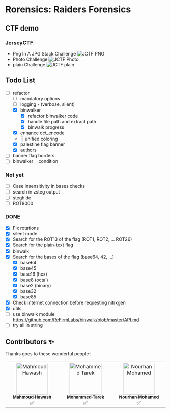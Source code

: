 # Rorensics: Raiders Forensics

## CTF demo
### JerseyCTF
- Png In A JPG Stack Challenge
![JCTF PNG](ctf-demo/demo-jctf-Png-In-A-JPG-Stack.png)
- Photo Challenge
![JCTF Photo](ctf-demo/demo-jctf-photo.png)
- plain Challenge
![JCTF plain](ctf-demo/demo-jctf-plain.png)

## Todo List
- [ ] refactor
  - [ ] mandatory options
  - [ ] logging - (verbose, silent)
  - [x] binwalker
    - [x] refactor binwalker code
    - [x] handle file path and extract path
    - [x] binwalk progress
  - [x] enhance oct_encode
  - [] unified coloring
  - [x] palestine flag banner 
  - [x] authors
- [ ] banner flag borders
- [ ] binwalker __condition
### Not yet

- [ ] Case insensitivity in bases checks
- [ ] search in zsteg output
- [ ] steghide
- [ ] ROT8000

### DONE
- [x] Fix rotations
- [x] silent mode
- [x] Search for the ROT13 of the flag (ROT1, ROT2, ... ROT26)
- [x] Search for the plain-text flag 
- [x] binwalk
- [x] Search for the bases of the flag (base64, 42, ...)
  - [x] base64
  - [x] base45
  - [x] base16 (hex)
  - [x] base8 (octal)
  - [x] base2 (binary)
  - [x] base32
  - [x] base85
- [x] Check internet connection before requesting nitrxgen
- [x] utils
- [ ] use binwalk module https://github.com/ReFirmLabs/binwalk/blob/master/API.md
- [ ] try all in string 

## Contributors ✨

Thanks goes to these wonderful people :


<table>
  <tbody>
    <tr>
      <td align="center" valign="top" width="14.28%"><a href="https://github.com/juba0x00"><img src="https://avatars.githubusercontent.com/u/73611543?v=4" width="100px;" alt="Mahmoud Hawash"/><br /><sub><b>Mahmoud Hawash</b></sub></a><br /><a href="#idk" title="Tutorials">✅</a></td>
      <td align="center" valign="top" width="14.28%"><a href="https://github.com/motarekk"><img src="https://avatars.githubusercontent.com/u/104282801?v=4" width="100px;" alt="Mohammed Tarek"/><br /><sub><b>Mohammed Tarek</b></sub></a><br /><a href="#" title="Tutorials">✅</a></td>
      <td align="center" valign="top" width="14.28%"><a href="https://github.com/N0rhan"><img src="https://avatars.githubusercontent.com/u/96006888?v=4" width="100px;" alt="Nourhan Mohamed"/><br /><sub><b>Nourhan Mohamed</b></sub></a><br /><a href="#" title="Tutorials">✅</a></td>
      </tr>
  </tbody>
</table>
